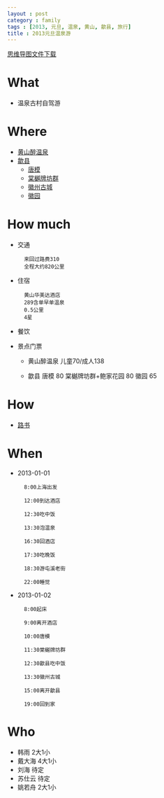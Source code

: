 ```yaml
---
layout : post
category : family
tags : [2013, 元旦, 温泉, 黄山, 歙县, 旅行]
title : 2013元旦温泉游
---
```

[思维导图文件下载](https://docs.google.com/open?id=0B1DrsqrLRzeIRlk2YTNEZ08zaWc)
# What
- 温泉古村自驾游

# Where
- [黄山醉温泉](http://baike.baidu.com/view/2826664.htm)
- [歙县](http://baike.baidu.com/view/34746.htm)
  * [唐模](http://baike.baidu.com/view/1898332.htm)
  * [棠樾牌坊群](http://baike.baidu.com/view/388417.htm)
  * [徽州古城](http://baike.baidu.com/view/911499.htm)
  * [徽园](http://baike.baidu.com/view/36837.htm)

# How much

- 交通

        来回过路费310
        全程大约820公里
- 住宿

        黄山华美达酒店
        289含单早单温泉
        0.5公里
        4星
- 餐饮
- 景点门票

  * 黄山醉温泉
        儿童70/成人138

  * 歙县
     唐模
        80
     棠樾牌坊群+鲍家花园
        80
     徽园
        65
# How
- [路书](http://map.sogou.com/lushu/show/8a8c07c83bdeb47f013bdf6703661641)

# When
- 2013-01-01

        8:00上海出发

        12:00到达酒店

        12:30吃中饭

        13:30泡温泉

        16:30回酒店

        17:30吃晚饭

        18:30游屯溪老街

        22:00睡觉
- 2013-01-02

        8:00起床

        9:00离开酒店

        10:00唐模

        11:30棠樾牌坊群

        12:30歙县吃中饭

        13:30徽州古城

        15:00离开歙县

        19:00回到家

# Who
- 韩雨  2大1小
- 戴大海  4大1小
- 刘海  待定
- 苏仕云  待定
- 姚若舟  2大1小